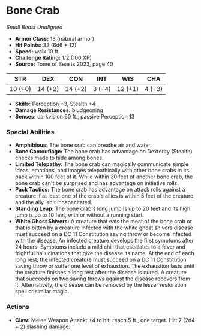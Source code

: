 # Bone Crab

*Small* *Beast* *Unaligned*

- **Armor Class:** 13 (natural armor)
- **Hit Points:** 33 (6d6 + 12)
- **Speed:** walk 10 ft.
- **Challenge Rating:** 1/2 (100 XP)
- **Source:** Tome of Beasts 2023, page 40

| STR | DEX | CON | INT | WIS | CHA |
| --- | --- | --- | --- | --- | --- |
| 10 (+0) | 14 (+2) | 14 (+2) | 3 (-4) | 12 (+1) | 4 (-3) |

- **Skills:** Perception +3, Stealth +4
- **Damage Resistances:** bludgeoning
- **Senses:** darkvision 60 ft., passive Perception 13

### Special Abilities

- **Amphibious:** The bone crab can breathe air and water.
- **Bone Camouflage:** The bone crab has advantage on Dexterity (Stealth) checks made to hide among bones.
- **Limited Telepathy:** The bone crab can magically communicate simple ideas, emotions, and images telepathically with other bone crabs in its pack within 100 feet of it. While within 30 feet of another bone crab, the bone crab can't be surprised and has advantage on initiative rolls.
- **Pack Tactics:** The bone crab has advantage on attack rolls against a creature if at least one of the crab's allies is within 5 feet of the creature and the ally isn't incapacitated.
- **Standing Leap:** The bone crab's long jump is up to 20 feet and its high jump is up to 10 feet, with or without a running start.
- **White Ghost Shivers:** A creature that eats the meat of the bone crab or that is bitten by a creature infected with the white ghost shivers disease must succeed on a DC 11 Constitution saving throw or become infected with the disease. An infected creature develops the first symptoms after 24 hours. Symptoms include a mild chill that escalates to a fever and frightful hallucinations that give the disease its name. At the end of each long rest, the infected creature must succeed on a DC 11 Constitution saving throw or suffer one level of exhaustion. The exhaustion lasts until the creature finishes a long rest after the disease is cured. A creature that succeeds on two saving throws against the disease recovers from it. Alternatively, the disease can be removed by the lesser restoration spell or similar magic.

### Actions

- **Claw:** Melee Weapon Attack: +4 to hit, reach 5 ft., one target. Hit: 7 (2d4 + 2) slashing damage.
